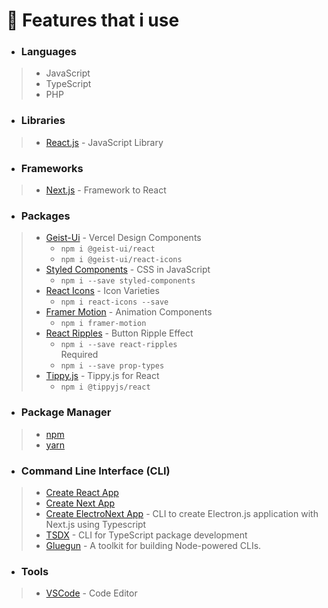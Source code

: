# 🧾 Features that i use 
- ### Languages
 > - JavaScript
 > - TypeScript
 > - PHP

- ### Libraries
 > - [React.js](https://pt-br.reactjs.org) - JavaScript Library

- ### Frameworks
 > - [Next.js](https://nextjs.org) - Framework to React
 
- ### Packages
 > - [Geist-Ui](https://geist-ui.dev/en-us/components/text) - Vercel Design Components 
 >   - ```npm i @geist-ui/react```
 >   - ```npm i @geist-ui/react-icons```
 > - [Styled Components](https://styled-components.com/docs/basics#installation) - CSS in JavaScript
 >   - ```npm i --save styled-components```
 > - [React Icons](https://react-icons.github.io/react-icons) - Icon Varieties
 >   - ```npm i react-icons --save```
 > - [Framer Motion](https://www.framer.com/docs/)  - Animation Components
 >   - ```npm i framer-motion``` 
 > - [React Ripples](https://github.com/rwu823/react-ripples)  - Button Ripple Effect
 >   - ```npm i --save react-ripples``` 
 >   <br> Required
 >   - ```npm i --save prop-types```
 > - [Tippy.js](https://github.com/atomiks/tippyjs-react)  - Tippy.js for React
 >   - ```npm i @tippyjs/react``` 

- ### Package Manager
 > - [npm](https://www.npmjs.com) 
 > - [yarn](https://yarnpkg.com) 
 
- ### Command Line Interface (CLI)
 > - [Create React App](https://create-react-app.dev)  
 > - [Create Next App](https://nextjs.org/docs/api-reference/create-next-app)  
 > - [Create ElectroNext App](https://electronextjs.vercel.app) - CLI to create Electron.js application with Next.js using Typescript
 > - [TSDX](https://tsdx.io) - CLI for TypeScript package development
 > - [Gluegun](https://infinitered.github.io/gluegun) - A toolkit for building Node-powered CLIs.
 
- ### Tools
 > - [VSCode](https://code.visualstudio.com)  - Code Editor
